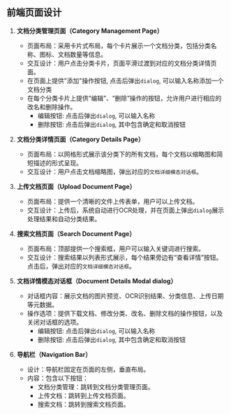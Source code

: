 ## 前端页面设计

1. **文档分类管理页面（Category Management Page）**
   - 页面布局：采用卡片式布局，每个卡片展示一个文档分类，包括分类名称、图标、文档数量等信息。
   - 交互设计：用户点击分类卡片，页面平滑过渡到对应的文档分类详情页面。
   - 在页面上提供"添加"操作按钮, 点击后弹出`dialog`, 可以输入名称添加一个文档分类
   - 在每个分类卡片上提供“编辑”、“删除”操作的按钮，允许用户进行相应的改名和删除操作。
      - 编辑按钮: 点击后弹出`dialog`, 可以输入名称
      - 删除按钮: 点击后弹出`dialog`, 其中包含确定和取消按钮

2. **文档分类详情页面（Category Details Page）**
   - 页面布局：以网格形式展示该分类下的所有文档，每个文档以缩略图和简短描述的形式呈现。
   - 交互设计：用户点击文档缩略图，弹出对应的`文档详细模态对话框`。

3. **上传文档页面（Upload Document Page）**
   - 页面布局：提供一个清晰的文件上传表单，用户可以上传文档。
   - 交互设计：上传后，系统自动进行OCR处理，并在页面上弹出`dialog`展示处理结果和自动分类结果。

4. **搜索文档页面（Search Document Page）**
   - 页面布局：顶部提供一个搜索框，用户可以输入关键词进行搜索。
   - 交互设计：搜索结果以列表形式展示，每个结果旁边有“查看详情”按钮。点击后，弹出对应的`文档详细模态对话框`。

5. **文档详情模态对话框（Document Details Modal dialog）**
   - 对话框内容：展示文档的图片预览、OCR识别结果、分类信息、上传日期等元数据。
   - 操作选项：提供下载文档、修改分类、改名、删除文档的操作按钮，以及关闭对话框的选项。
      - 编辑按钮: 点击后弹出`dialog`, 可以输入名称
      - 删除按钮: 点击后弹出`dialog`, 其中包含确定和取消按钮

6. **导航栏（Navigation Bar）**
   - 设计：导航栏固定在页面的左侧，垂直布局。
   - 内容：包含以下按钮：
     - 文档分类管理：跳转到文档分类管理页面。
     - 上传文档：跳转到上传文档页面。
     - 搜索文档：跳转到搜索文档页面。
